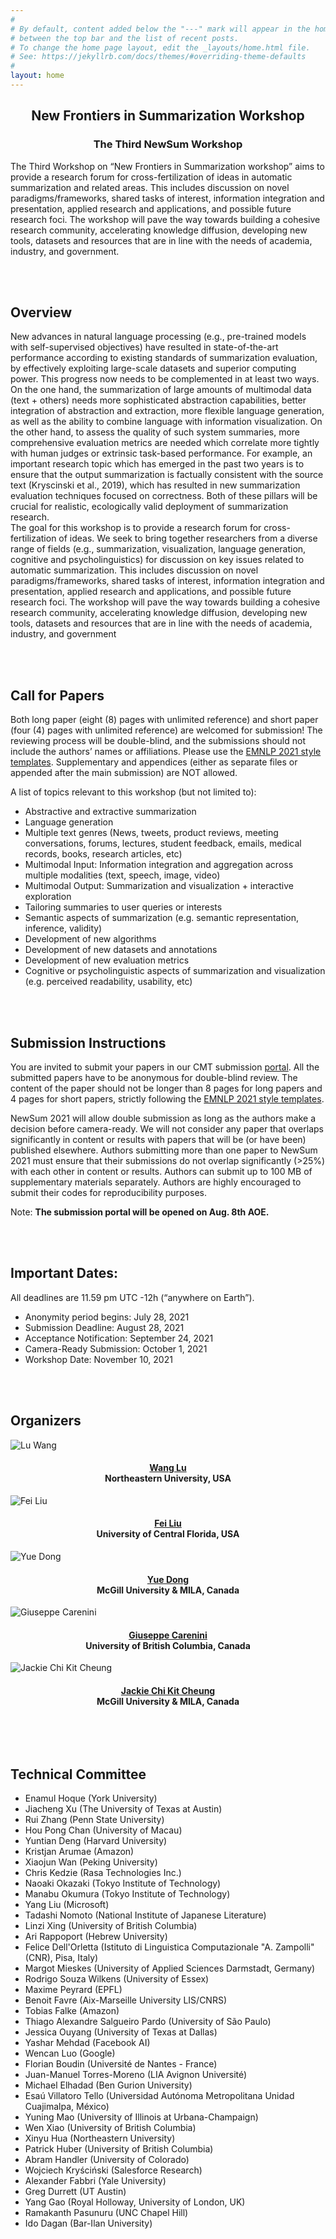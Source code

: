 ```yaml
---
#
# By default, content added below the "---" mark will appear in the home page
# between the top bar and the list of recent posts.
# To change the home page layout, edit the _layouts/home.html file.
# See: https://jekyllrb.com/docs/themes/#overriding-theme-defaults
#
layout: home
---
```


<!-- <img src="/images/deep.jpg"> -->
<center>
<h2 class="blackpar_title"> New Frontiers in Summarization Workshop </h2>
<h3 class="blackpar_title">The Third NewSum Workshop </h3>
</center>
<p>
The Third Workshop on “New Frontiers in Summarization workshop” aims to provide a research forum for cross-fertilization of ideas in automatic summarization and related areas. This includes discussion on novel paradigms/frameworks, shared tasks of interest, information integration and presentation, applied research and applications, and possible future research foci. The workshop will pave the way towards building a cohesive research community, accelerating knowledge diffusion, developing new tools, datasets and resources that are in line with the needs of academia, industry, and government.
</p>
<!--	
The workshop will take place on <span class="blackhighlighted">DATE, 2021</span>. 
Due to the pandemic, the workshop will be <span class="blackhighlighted">VIRTUAL</span>. More details will be provided soon. 

Note that to attend the event, a registration on the ICLR website is required. All workshop events (except Poster session and open discussion) can be followed using the ICLR link or use the zoom link by clicking on “join zoom” on the ICLR link. For the Poster session participants should une the Gather.town link. Note that papers id can be found on Accepter papers section.
</p>
<br>
-->
  
<br><br>
<h2 class="blackpar_title" id="Overview">Overview</h2>
<p>
New advances in natural language processing (e.g., pre-trained models with self-supervised objectives) have resulted in state-of-the-art performance according to existing standards of summarization evaluation, by effectively exploiting large-scale datasets and superior computing power. This progress now needs to be complemented in at least two ways. On the one hand, the summarization of large amounts of multimodal data (text + others) needs more sophisticated abstraction capabilities, better integration of abstraction and extraction, more flexible language generation, as well as the ability to combine language with information visualization. On the other hand, to assess the quality of such system summaries, more comprehensive evaluation metrics are needed which correlate more tightly with human judges or extrinsic task-based performance. For example, an important research topic which has emerged in the past two years is to ensure that the output summarization is factually consistent with the source text (Kryscinski et al., 2019), which has resulted in new summarization evaluation techniques focused on correctness. Both of these pillars will be crucial for realistic, ecologically valid deployment of summarization research. 
  <br>
The goal for this workshop is to provide a research forum for cross-fertilization of ideas. We seek to bring together researchers from a diverse range of fields (e.g., summarization, visualization, language generation, cognitive and psycholinguistics) for discussion on key issues related to automatic summarization. This includes discussion on novel paradigms/frameworks, shared tasks of interest, information integration and presentation, applied research and applications, and possible future research foci. The workshop will pave the way towards building a cohesive research community, accelerating knowledge diffusion, developing new tools, datasets and resources that are in line with the needs of academia, industry, and government
</p>
<br><br>

<!-- Call for Papers -->
<h2 class="blackpar_title" id="Call for Papers">Call for Papers</h2>

Both long paper (eight (8) pages with unlimited reference) and short paper (four (4) pages with unlimited reference) are welcomed for submission! The reviewing process will be double-blind, and the submissions should not include the authors’ names or affiliations. Please use the [EMNLP 2021 style templates](https://2021.emnlp.org/call-for-papers/style-and-formatting). Supplementary and appendices (either as separate files or appended after the main submission) are NOT allowed.

A list of topics relevant to this workshop (but not limited to):

- Abstractive and extractive summarization
- Language generation
- Multiple text genres (News, tweets, product reviews, meeting conversations, forums, lectures, student feedback, emails, medical records, books, research articles, etc)
- Multimodal Input: Information integration and aggregation across multiple modalities (text, speech, image, video)
- Multimodal Output: Summarization and visualization + interactive exploration
- Tailoring summaries to user queries or interests
- Semantic aspects of summarization (e.g. semantic representation, inference, validity)
- Development of new algorithms
- Development of new datasets and annotations
- Development of new evaluation metrics
- Cognitive or psycholinguistic aspects of summarization and visualization (e.g. perceived readability, usability, etc)

<br><br>
<h2 class="blackpar_title">Submission Instructions</h2>


You are invited to submit your papers in our CMT submission <a href='https://cmt3.research.microsoft.com/Newsum2021'>portal</a>. All the submitted papers have to be anonymous for double-blind review. The content of the paper should not be longer than 8 pages for long papers and 4 pages for short papers, strictly following the <a href='https://2021.emnlp.org/call-for-papers/style-and-formatting'>EMNLP 2021 style templates</a>.

  
NewSum 2021 will allow double submission as long as the authors make a decision before camera-ready. We will not consider any paper that overlaps significantly in content or results with papers that will be (or have been) published elsewhere. Authors submitting more than one paper to NewSum 2021 must ensure that their submissions do not overlap significantly (>25%) with each other in content or results. Authors can submit up to 100 MB of supplementary materials separately. Authors are highly encouraged to submit their codes for reproducibility purposes. 


Note: <b>The submission portal will be opened on Aug. 8th AOE. </b>

<br><br>
<h2 class="blackpar_title">Important Dates:</h2>
All deadlines are 11.59 pm UTC -12h (“anywhere on Earth”).

- Anonymity period begins: July 28, 2021
- Submission Deadline: August 28, 2021
- Acceptance Notification: September 24, 2021
- Camera-Ready Submission: October 1, 2021
- Workshop Date: November 10, 2021



<br> <br>
<!-- Organizers -->
<h2 class="blackpar_title" id="Organizers">Organizers</h2>
<div class="row">
    <div class="card column" style="margin-left:0;">
	  <img src="/images/lu_wang.JPG" alt="Lu Wang" class="img_card">
	  <div class="container">
		<center>
		<h4>
			<a href="https://web.eecs.umich.edu/~wangluxy/"><b>Wang Lu</b></a>
			<br>
			Northeastern University, USA
		</h4>
		</center>
	  </div>
	</div>
  <div class="card column" >
  <img src="/images/fei_liu.jpg" alt="Fei Liu" class="img_card">
	  <div class="container">
		<center>
		<h4>
			<a href="http://www.cs.ucf.edu/~feiliu/"><b>Fei Liu</b></a>
			<br>
			University of Central Florida, USA
		</h4>
		</center>
	  </div>
	</div>
<div class="card column" >
	  <img src="/images/Yue_Dong.jpg" alt="Yue Dong" class="img_card">
	  <div class="container">
		<center>
		<h4>
      <a href="https://www.cs.mcgill.ca/~ydong26/"><b>Yue Dong</b></a>
			<br>
			McGill University & MILA, Canada
		</h4>
		</center>
	  </div>
	</div>
</div>
<div class="row">
<div class="card column">
	  <img src="/images/giuseppe_carenini.JPG" alt="Giuseppe Carenini" class="img_card">
	  <div class="container" >
		<center>
		<h4>
			<a href="https://www.cs.ubc.ca/~carenini/"><b>Giuseppe Carenini</b></a>
			<br>
			University of British Columbia, Canada
		</h4>
		</center>
	  </div>
	</div>
<div class="card column">
	  <img src="/images/jackie_cheung.JPG" alt="Jackie Chi Kit Cheung" class="img_card">
	  <div class="container">
		<center>
		<h4>
			<a href="https://www.cs.mcgill.ca/~jcheung/"><b>Jackie Chi Kit Cheung</b></a>
			<br>
			McGill University & MILA, Canada
		</h4>
		</center>
	  </div>
	</div>
</div>

<br><br>
  
<!-- Technical Committee -->
<h2 class="blackpar_title" id="Technical Committee">Technical Committee</h2>
<ul>
  <li>Enamul Hoque (York University)</li>
  <li>Jiacheng Xu (The University of Texas at Austin)</li>
  <li>Rui Zhang (Penn State University)</li>
  <li>Hou Pong Chan (University of Macau)</li>
  <li>Yuntian Deng (Harvard University)</li>
  <li>Kristjan Arumae (Amazon)</li>
  <li>Xiaojun Wan (Peking University)</li>
  <li>Chris Kedzie (Rasa Technologies Inc.)</li>
  <li>Naoaki Okazaki (Tokyo Institute of Technology)</li>
  <li>Manabu Okumura (Tokyo Institute of Technology)</li>
  <li>Yang Liu (Microsoft)</li>
  <li>Tadashi Nomoto (National Institute of Japanese Literature)</li>
  <li>Linzi Xing (University of British Columbia)</li>
  <li>Ari Rappoport (Hebrew University)</li>
  <li>Felice Dell'Orletta (Istituto di Linguistica Computazionale "A. Zampolli" (CNR), Pisa, Italy)</li>
  <li>Margot Mieskes (University of Applied Sciences Darmstadt, Germany)</li>
  <li>Rodrigo Souza Wilkens (University of Essex)</li>
  <li>Maxime Peyrard (EPFL)</li>
  <li>Benoit Favre (Aix-Marseille University LIS/CNRS)</li>
  <li>Tobias Falke (Amazon)</li>
  <li>Thiago Alexandre Salgueiro Pardo (University of São Paulo)</li>
  <li>Jessica Ouyang (University of Texas at Dallas)</li>
  <li>Yashar Mehdad (Facebook AI)</li>
  <li>Wencan Luo (Google)</li>
  <li>Florian Boudin (Université de Nantes - France)</li>
  <li>Juan-Manuel Torres-Moreno (LIA Avignon Université)</li>
  <li>Michael Elhadad (Ben Gurion University)</li>
  <li>Esaú Villatoro Tello (Universidad Autónoma Metropolitana Unidad Cuajimalpa, México)</li>
  <li>Yuning Mao (University of Illinois at Urbana-Champaign)</li>
  <li>Wen Xiao (University of British Columbia)</li>
  <li>Xinyu Hua (Northeastern University)</li>
  <li>Patrick Huber (University of British Columbia)</li>
  <li>Abram Handler (University of Colorado)</li>
  <li>Wojciech Kryściński (Salesforce Research)</li>
  <li>Alexander Fabbri (Yale University)</li>
  <li>Greg Durrett (UT Austin)</li>
  <li>Yang Gao (Royal Holloway, University of London, UK)</li>
  <li>Ramakanth Pasunuru (UNC Chapel Hill)</li>
  <li>Ido Dagan (Bar-Ilan University)</li>
</ul>



<!--Confirmed Spearkers
<h2 class="blackpar_title" id="Confirmed Spearkers">Confirmed Spearkers</h2>
<div class="row">
	<div class="card column">
	  <img src="/images/mirella-lapata.jpeg" alt="Mirella Lapata" class="img_card">
	  <div class="container">
		<center>
		<h4>
			<b>Prof.<br>Mirella Lapata</b>
			<br>
			University of Edinburgh
		</h4>
		</center>
	  </div>
	</div>
	<div class="card column">
	  <img src="/images/zettlemoyer.jpg" alt="Luke Zettlemoyer" class="img_card">
	  <div class="container">
		<center>
		<h4>
			<b>Prof.<br>Luke Zettlemoyer</b>
			<br>
			University of Washington (Facebook)
		</h4>
		</center>
	  </div>
	</div>
</div>

<br> <br>
<h2 class="blackpar_title" id="Schedule">Schedule (comming soon!)</h2>


<!--
<div class="row">
	<table id="customers">
	  <tr>
		<th>Time</th>
		<th>Title</th>
		<th>Presenter</th>
	  </tr>
	  <tr>
		<td>08:20 - 08:30</td>
		<td>Opening Speech</td>
		<td>Pascal Poupart</td>
	  </tr>
	  <tr>
		<td>08:30 - 09:10</td>
		<td>Invited Speaker</td>
		<td>Mirella Lapata</td>
	  </tr>
	  <tr>
		<td>09:10 - 09:50</td>
		<td>Invited Speaker</td>
		<td>Luke Zettlemoyer</td>
	  </tr>
	  <tr>
		<td>09:50 - 10:00</td>
		<td>Break</td>
		<td></td>
	  </tr>
	  <tr>
		<td>10:00 - 10:40</td>
		<td>Invited Speaker</td>
		<td>Yejin Choi</td>
	  </tr>
	  <tr>
		<td>10:40 - 11:20</td>
		<td>Invited Speaker</td>
		<td>Mohammad Norouzi</td>
	  </tr>
	  <tr>
		<td>11:20 - 12:00</td>
		<td>Invited Speaker</td>
		<td>Xin Jiang</td>
	  </tr>
	  <tr>
		<td>12:00 - 12:30</td>
		<td><b>Panel Discussion and Open QA</b></td>
		<td>Morning Keynote Speakers</td>
	  </tr>
	  <tr>
		<td>12:30 - 13:30</td>
		<td>Lunch Break and <b>First Poster Session</b></td>
		<td></td>
	  </tr>
	  <tr>
		<td>13:30 - 14:00</td>
		<td><b>Paper Spotlight Session</b></td>
		<td></td>
	  </tr>
	  <tr>
		<td>14:00 - 14:40</td>
		<td>Invited Speaker</td>
		<td>Boxing Chen</td>
	  </tr>
	  <tr>
		<td>14:40 - 15:20</td>
		<td>Invited Speaker</td>
		<td>Barbara Plank</td>
	  </tr>
	  <tr>
		<td>15:20 - 16:00</td>
		<td>Invited Speaker</td>
		<td>Kevin Duh</td>
	  </tr>
	  <tr>
		<td>16:00 - 16:10</td>
		<td>Break</td>
		<td></td>
	  </tr>
	  <tr>
		<td>16:10 - 16:50</td>
		<td>Invited Speaker</td>
		<td>Danqi Chen</td>
	  </tr>
	  
	  <tr>
		<td>16:50 - 17:30</td>
		<td>Invited Speaker</td>
		<td>Sameer Singh</td>
	  </tr>
	  <tr>
		<td>17:30 - 18:10</td>
		<td>Invited Speaker</td>
		<td>Xu Sun</td>
	  </tr>
	  <tr>
		<td>18:10 - 18:40</td>
		<td><b>Panel Discussion and Open QA</b></td>
		<td>Afternoon Keynote Speakers</td>
	  </tr>
	  <tr>
		<td>18:40 - 18:50</td>
		<td><b>Announcing Best Paper and Best Poster Award</b></td>
		<td></td>
	  </tr>
	  <tr>
		<td>18:50 - 19:00</td>
		<td>Closing Speech</td>
		<td>Pascal Poupart</td>
	  </tr>
	</table>
</div>
-->

